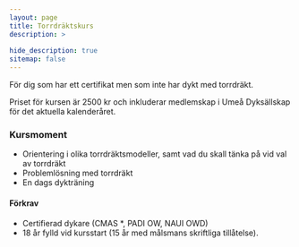 ```yaml
---
layout: page
title: Torrdräktskurs
description: >
  
hide_description: true
sitemap: false
---
```


För dig som har ett certifikat men som inte har dykt med torrdräkt.

Priset för kursen är 2500 kr och inkluderar medlemskap i Umeå Dyksällskap för det aktuella kalenderåret.

### Kursmoment

* Orientering i olika torrdräktsmodeller, samt vad du skall tänka på vid val av torrdräkt
* Problemlösning med torrdräkt
* En dags dykträning

#### Förkrav

* Certifierad dykare (CMAS *, PADI OW, NAUI OWD)
* 18 år fylld vid kursstart (15 år med målsmans skriftliga tillåtelse).
